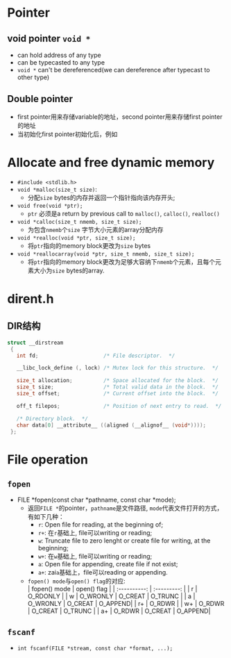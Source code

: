 # Pointer
## void pointer `void *`
- can hold address of any type
- can be typecasted to any type
- `void *` can't be dereferenced(we can dereference after typecast to other type)

## Double pointer
- first pointer用来存储variable的地址，second pointer用来存储first pointer的地址
- 当初始化first pointer初始化后，例如

# Allocate and free dynamic memory
- `#include <stdlib.h>`
- `void *malloc(size_t size)`: 
    - 分配`size` bytes的内存并返回一个指针指向该内存开头;
- `void free(void *ptr);`
    - `ptr` 必须是a return by previous call to `malloc()`, `calloc()`, `realloc()`
- `void *calloc(size_t nmemb, size_t size);`
    - 为包含`nmemb`个`size` 字节大小元素的array分配内存
- `void *realloc(void *ptr, size_t size);`
    - 将`ptr`指向的memory block更改为`size` bytes
- `void *reallocarray(void *ptr, size_t nmemb, size_t size);`
    - 将`ptr`指向的memory block更改为足够大容纳下`nmemb`个元素，且每个元素大小为`size` bytes的array.

# dirent.h
## DIR结构
```c
struct __dirstream
 {
   int fd;                     /* File descriptor.  */

   __libc_lock_define (, lock) /* Mutex lock for this structure.  */

   size_t allocation;          /* Space allocated for the block.  */
   size_t size;                /* Total valid data in the block.  */
   size_t offset;              /* Current offset into the block.  */

   off_t filepos;              /* Position of next entry to read.  */

   /* Directory block.  */
   char data[0] __attribute__ ((aligned (__alignof__ (void*))));
 };
```
# File operation
## `fopen`
- FILE *fopen(const char *pathname, const char *mode);
    - 返回`FILE *`的pointer，`pathname`是文件路径, `mode`代表文件打开的方式，有如下几种：
        - `r`: Open file for reading, at the beginning of;
        - `r+`: 在`r`基础上, file可以writing or reading;
        - `w`: Truncate file to zero lenght or create file for writing, at the beginning;
        - `w+`: 在`w`基础上, file可以writing or reading;
        - `a`: Open file for appending, create file if not exist;
        - `a+`: zai`a`基础上，file可以reading or appending. 
    - `fopen() mode`与`open() flag`的对应:  
        | fopen() mode | open() flag |
        | :----------: | :---------: |
        | r | O_RDONLY |
        | w | O_WRONLY \| O_CREAT \| O_TRUNC |
        | a | O_WRONLY \| O_CREAT \| O_APPEND|
        | r+ | O_RDWR |
        | w+ | O_RDWR \| O_CREAT \| O_TRUNC |
        | a+ | O_RDWR \| O_CREAT \| O_APPEND|
## `fscanf`
- `int fscanf(FILE *stream, const char *format, ...);`

